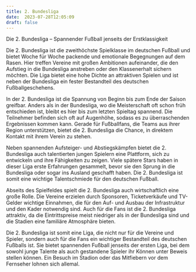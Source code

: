 ```yaml
---
title: 2. Bundesliga
date:  2023-07-28T12:05:09
draft: false
---
```


Die 2. Bundesliga – Spannender Fußball jenseits der Erstklassigkeit

Die 2. Bundesliga ist die zweithöchste Spielklasse im deutschen Fußball und bietet Woche für Woche packende und emotionale Begegnungen auf dem Rasen. Hier treffen Vereine mit großen Ambitionen aufeinander, die den Aufstieg in die Bundesliga anstreben oder den Klassenerhalt sichern möchten. Die Liga bietet eine hohe Dichte an attraktiven Spielen und ist neben der Bundesliga ein fester Bestandteil des deutschen Fußballgeschehens.

In der 2. Bundesliga ist die Spannung von Beginn bis zum Ende der Saison greifbar. Anders als in der Bundesliga, wo die Meisterschaft oft schon früh entschieden ist, bleibt es hier bis zum letzten Spieltag spannend. Die Teilnehmer befinden sich oft auf Augenhöhe, sodass es zu überraschenden Ergebnissen kommen kann. Gerade für Fußballfans, die Teams aus ihrer Region unterstützen, bietet die 2. Bundesliga die Chance, in direktem Kontakt mit ihrem Verein zu stehen.

Neben spannenden Aufsteiger- und Abstiegskämpfen bietet die 2. Bundesliga auch talentierten jungen Spielern eine Plattform, sich zu entwickeln und ihre Fähigkeiten zu zeigen. Viele spätere Stars haben in dieser Liga erste Erfahrungen gesammelt, bevor sie den Sprung in die Bundesliga oder sogar ins Ausland geschafft haben. Die 2. Bundesliga ist somit eine wichtige Talentschmiede für den deutschen Fußball.

Abseits des Spielfeldes spielt die 2. Bundesliga auch wirtschaftlich eine große Rolle. Die Vereine erzielen durch Sponsoren, Ticketverkäufe und TV-Gelder wichtige Einnahmen, die für den Auf- und Ausbau der Infrastruktur und den Kader notwendig sind. Auch für die Fans ist die 2. Bundesliga attraktiv, da die Eintrittspreise meist niedriger als in der Bundesliga sind und die Stadien eine familiäre Atmosphäre bieten.

Die 2. Bundesliga ist somit eine Liga, die nicht nur für die Vereine und Spieler, sondern auch für die Fans ein wichtiger Bestandteil des deutschen Fußballs ist. Sie bietet spannenden Fußball jenseits der ersten Liga, bei dem sowohl junge Talente als auch gestandene Spieler ihr Können unter Beweis stellen können. Ein Besuch im Stadion oder das Mitfiebern vor dem Fernseher lohnen sich allemal.
